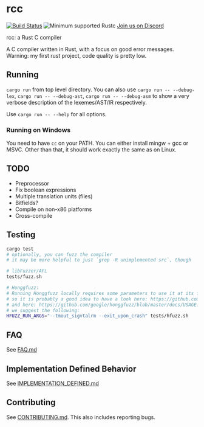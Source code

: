 # rcc

[![Build Status](https://travis-ci.org/jyn514/rcc.svg?branch=master)](https://travis-ci.org/jyn514/rcc)
![Minimum supported Rustc](https://img.shields.io/badge/rustc-1.37+-green.svg)
[Join us on Discord](https://discord.gg/BPER7PF)

rcc: a Rust C compiler

A C compiler written in Rust, with a focus on good error messages. Warning: my first rust project, code quality is pretty low.

## Running

`cargo run` from top level directory.
You can also use `cargo run -- --debug-lex`, `cargo run -- --debug-ast`, `cargo run -- --debug-asm`
to show a very verbose description of the lexemes/AST/IR respectively.

Use `cargo run -- --help` for all options.

### Running on Windows

You need to have `cc` on your PATH. You can either install mingw + gcc or MSVC.
Other than that, it should work exactly the same as on Linux.

## TODO

- Preprocessor
- Fix boolean expressions
- Multiple translation units (files)
- Bitfields?
- Compile on non-x86 platforms
- Cross-compile

## Testing

```sh
cargo test
# optionally, you can fuzz the compiler
# it may be more helpful to just `grep -R unimplemented src`, though

# libFuzzer/AFL
tests/fuzz.sh

# Honggfuzz:
# Running Honggfuzz locally requires some parameters to use it at its full potential,
# so it is probably a good idea to have a look here: https://github.com/rust-fuzz/honggfuzz-rs/blob/master/README.md
# and here: https://github.com/google/honggfuzz/blob/master/docs/USAGE.md
# we suggest the following:
HFUZZ_RUN_ARGS="--tmout_sigvtalrm --exit_upon_crash" tests/hfuzz.sh
```

## FAQ

See [FAQ.md](FAQ.md)

## Implementation Defined Behavior

See [IMPLEMENTATION\_DEFINED.md](IMPLEMENTATION_DEFINED.md)


## Contributing

See [CONTRIBUTING.md](CONTRIBUTING.md).
This also includes reporting bugs.
